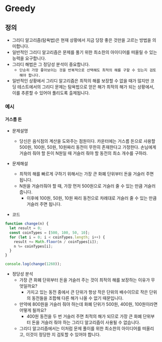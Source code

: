 # Greedy

## 정의

- 그리디 알고리즘(탐욕법)은 현재 상황에서 지금 당장 좋은 것만을 고르는 방법을 의미합니다.
- 일반적인 그리디 알고리즘은 문제를 풀기 위한 최소한의 아이디어를 떠올릴 수 있는 능력을 요구합니다.
- 그리디 해법은 그 정당성 분석이 중요합니다.
  - `단순히 가장 좋아보이는 것을 반복적으로 선택해도 최적의 해를 구할 수 있는지 검토해야 합니다.`
- 일반적인 상황에서 그리디 알고리즘은 최적의 해를 보장할 수 없을 때가 많지만 코딩 테스트에서의 그리디 문제는 탐욕법으로 얻은 해가 최적의 해가 되는 상황에서, 이를 추론할 수 있어야 풀리도록 출제됩니다.

### 예시

#### 거스름 돈

- 문제설명

  - 당신은 음식점의 계산을 도와주는 점원이다. 카운터에는 거스름 돈으로 사용할 500원, 100원, 50원, 10원짜리 동전이 무한히 존재한다고 가정한다. 손님에게 거슬러 줘야 할 돈이 N원일 때 거슬러 줘야 할 동전의 최소 개수를 구하라.

- 문제해설

  - 최적의 해를 빠르게 구하기 위해서는 가장 큰 화폐 단위부터 돈을 거슬러 주면 됩니다.
  - N원을 거슬러줘야 할 때, 가장 먼저 500원으로 거슬러 줄 수 있는 만큼 거슬러 줍니다.
    - 이후에 100원, 50원, 10원 짜리 동전으로 차례대로 거슬러 줄 수 있는 만큼 거슬러 주면 됩니다.

- 코드

```js
function change(n) {
  let result = 0;
  const coinTypes = [500, 100, 50, 10];
  for (let i = 0; i < coinTypes.length; i++) {
    result += Math.floor(n / coinTypes[i]);
    n %= coinTypes[i];
  }
}

console.log(change(1260));
```

- 정당성 분석
  - 가장 큰 화폐 단위부터 돈을 거슬러 주는 것이 최적의 해를 보장하는 이유가 무엇일까요?
    - 가지고 있는 동전 중에서 큰 단위가 항상 작은 단위의 배수이므로 작은 단위의 동전들을 조합해 다른 해가 나올 수 없기 때문입니다.
  - 만약에 800원을 거슬러 줘야 하는데 화폐 단위가 500원, 400원, 100원이라면 어떻게 될까요?
    - 400원 동전을 두 번 거슬러 주면 최적의 해가 되므로 가장 큰 화폐 단위부터 돈을 거슬러 줘야 하는 그리디 알고리즘이 사용될 수 없습니다.
  - 그리디 알고리즘에서는 이처럼 문제 풀이를 위한 최소한의 아이디어를 떠올리고, 이것이 정당한 지 검토할 수 있어야 합니다.
